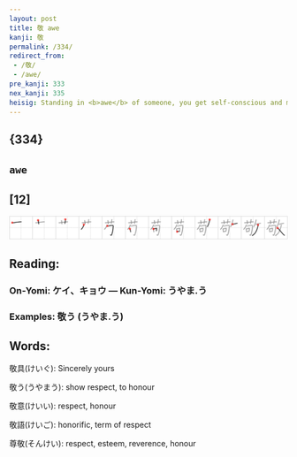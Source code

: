 ```yaml
---
layout: post
title: 敬 awe
kanji: 敬
permalink: /334/
redirect_from:
 - /敬/
 - /awe/
pre_kanji: 333
nex_kanji: 335
heisig: Standing in <b>awe</b> of someone, you get self-conscious and may try to speak in <i>flowery phrases</i> out of veneration or fear. The <i>taskmaster</i> at the right is drilling you in the practice of your "honorifics."
---
```


## {334}

## `awe`

## [12]

<div class="stroke"><img src="../images/E695AC.png" /></div>

## Reading:

### On-Yomi: ケイ、キョウ &mdash; Kun-Yomi: うやま.う

### Examples: 敬う (うやま.う)

## Words:

敬具(けいぐ): Sincerely yours

敬う(うやまう): show respect, to honour

敬意(けいい): respect, honour

敬語(けいご): honorific, term of respect

尊敬(そんけい): respect, esteem, reverence, honour
